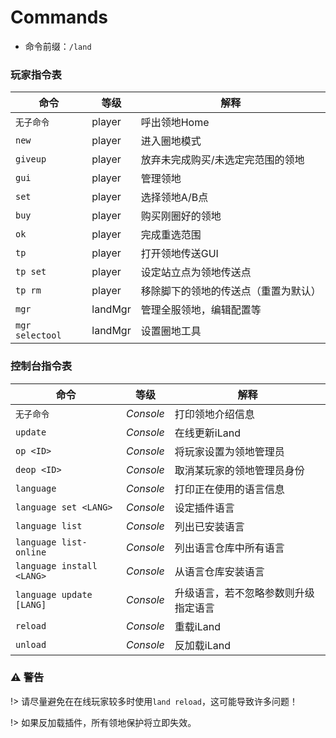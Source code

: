 # Commands

 - 命令前缀：`/land`

### 玩家指令表

命令 | 等级 | 解释
-|-|-
`无子命令` | player | 呼出领地Home
`new` | player | 进入圈地模式
`giveup` | player | 放弃未完成购买/未选定完范围的领地
`gui` | player | 管理领地
`set` | player | 选择领地A/B点
`buy` | player | 购买刚圈好的领地
`ok` | player | 完成重选范围
`tp` | player | 打开领地传送GUI
`tp set` | player | 设定站立点为领地传送点
`tp rm` | player | 移除脚下的领地的传送点（重置为默认）
`mgr` | landMgr | 管理全服领地，编辑配置等
`mgr selectool` | landMgr | 设置圈地工具

### 控制台指令表

命令 | 等级 | 解释
-|-|-
`无子命令` | *Console* | 打印领地介绍信息
`update` | *Console* | 在线更新iLand
`op <ID>` | *Console* | 将玩家设置为领地管理员
`deop <ID>` | *Console* | 取消某玩家的领地管理员身份
`language` | *Console* | 打印正在使用的语言信息
`language set <LANG>` | *Console* | 设定插件语言
`language list` | *Console* | 列出已安装语言
`language list-online` | *Console* | 列出语言仓库中所有语言
`language install <LANG>` | *Console* | 从语言仓库安装语言
`language update [LANG]` | *Console* | 升级语言，若不忽略参数则升级指定语言
`reload` | *Console* | 重载iLand
`unload` | *Console* | 反加载iLand

### **⚠ 警告**

!> 请尽量避免在在线玩家较多时使用`land reload`，这可能导致许多问题！

!> 如果反加载插件，所有领地保护将立即失效。